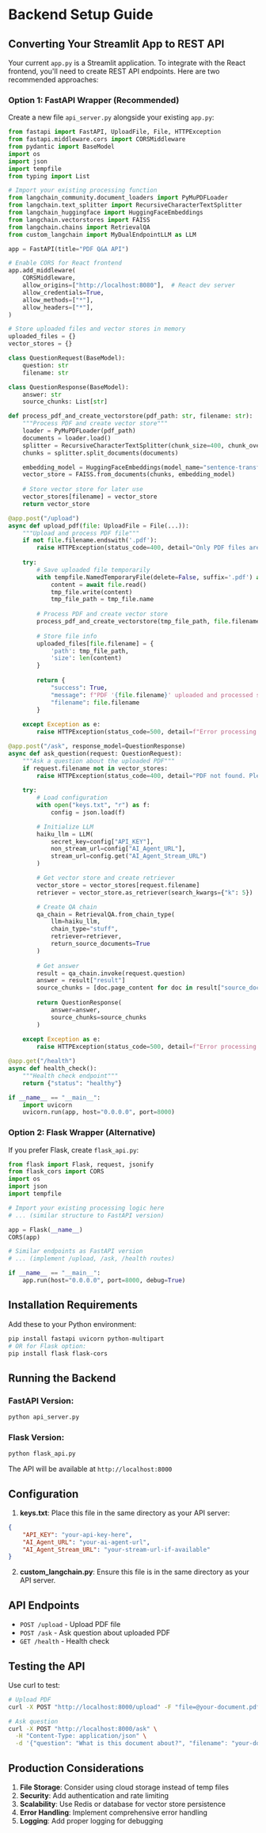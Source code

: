 # Backend Setup Guide

## Converting Your Streamlit App to REST API

Your current `app.py` is a Streamlit application. To integrate with the React frontend, you'll need to create REST API endpoints. Here are two recommended approaches:

### Option 1: FastAPI Wrapper (Recommended)

Create a new file `api_server.py` alongside your existing `app.py`:

```python
from fastapi import FastAPI, UploadFile, File, HTTPException
from fastapi.middleware.cors import CORSMiddleware
from pydantic import BaseModel
import os
import json
import tempfile
from typing import List

# Import your existing processing function
from langchain_community.document_loaders import PyMuPDFLoader
from langchain.text_splitter import RecursiveCharacterTextSplitter
from langchain_huggingface import HuggingFaceEmbeddings
from langchain.vectorstores import FAISS
from langchain.chains import RetrievalQA
from custom_langchain import MyDualEndpointLLM as LLM

app = FastAPI(title="PDF Q&A API")

# Enable CORS for React frontend
app.add_middleware(
    CORSMiddleware,
    allow_origins=["http://localhost:8080"],  # React dev server
    allow_credentials=True,
    allow_methods=["*"],
    allow_headers=["*"],
)

# Store uploaded files and vector stores in memory
uploaded_files = {}
vector_stores = {}

class QuestionRequest(BaseModel):
    question: str
    filename: str

class QuestionResponse(BaseModel):
    answer: str
    source_chunks: List[str]

def process_pdf_and_create_vectorstore(pdf_path: str, filename: str):
    """Process PDF and create vector store"""
    loader = PyMuPDFLoader(pdf_path)
    documents = loader.load()
    splitter = RecursiveCharacterTextSplitter(chunk_size=400, chunk_overlap=50)
    chunks = splitter.split_documents(documents)

    embedding_model = HuggingFaceEmbeddings(model_name="sentence-transformers/all-MiniLM-L6-v2")
    vector_store = FAISS.from_documents(chunks, embedding_model)
    
    # Store vector store for later use
    vector_stores[filename] = vector_store
    return vector_store

@app.post("/upload")
async def upload_pdf(file: UploadFile = File(...)):
    """Upload and process PDF file"""
    if not file.filename.endswith('.pdf'):
        raise HTTPException(status_code=400, detail="Only PDF files are allowed")
    
    try:
        # Save uploaded file temporarily
        with tempfile.NamedTemporaryFile(delete=False, suffix='.pdf') as tmp_file:
            content = await file.read()
            tmp_file.write(content)
            tmp_file_path = tmp_file.name
        
        # Process PDF and create vector store
        process_pdf_and_create_vectorstore(tmp_file_path, file.filename)
        
        # Store file info
        uploaded_files[file.filename] = {
            'path': tmp_file_path,
            'size': len(content)
        }
        
        return {
            "success": True,
            "message": f"PDF '{file.filename}' uploaded and processed successfully",
            "filename": file.filename
        }
        
    except Exception as e:
        raise HTTPException(status_code=500, detail=f"Error processing PDF: {str(e)}")

@app.post("/ask", response_model=QuestionResponse)
async def ask_question(request: QuestionRequest):
    """Ask a question about the uploaded PDF"""
    if request.filename not in vector_stores:
        raise HTTPException(status_code=400, detail="PDF not found. Please upload first.")
    
    try:
        # Load configuration
        with open("keys.txt", "r") as f:
            config = json.load(f)

        # Initialize LLM
        haiku_llm = LLM(
            secret_key=config["API_KEY"],
            non_stream_url=config["AI_Agent_URL"],
            stream_url=config.get("AI_Agent_Stream_URL")
        )

        # Get vector store and create retriever
        vector_store = vector_stores[request.filename]
        retriever = vector_store.as_retriever(search_kwargs={"k": 5})

        # Create QA chain
        qa_chain = RetrievalQA.from_chain_type(
            llm=haiku_llm,
            chain_type="stuff",
            retriever=retriever,
            return_source_documents=True
        )
        
        # Get answer
        result = qa_chain.invoke(request.question)
        answer = result["result"]
        source_chunks = [doc.page_content for doc in result["source_documents"]]
        
        return QuestionResponse(
            answer=answer,
            source_chunks=source_chunks
        )
        
    except Exception as e:
        raise HTTPException(status_code=500, detail=f"Error processing question: {str(e)}")

@app.get("/health")
async def health_check():
    """Health check endpoint"""
    return {"status": "healthy"}

if __name__ == "__main__":
    import uvicorn
    uvicorn.run(app, host="0.0.0.0", port=8000)
```

### Option 2: Flask Wrapper (Alternative)

If you prefer Flask, create `flask_api.py`:

```python
from flask import Flask, request, jsonify
from flask_cors import CORS
import os
import json
import tempfile

# Import your existing processing logic here
# ... (similar structure to FastAPI version)

app = Flask(__name__)
CORS(app)

# Similar endpoints as FastAPI version
# ... (implement /upload, /ask, /health routes)

if __name__ == "__main__":
    app.run(host="0.0.0.0", port=8000, debug=True)
```

## Installation Requirements

Add these to your Python environment:

```bash
pip install fastapi uvicorn python-multipart
# OR for Flask option:
pip install flask flask-cors
```

## Running the Backend

### FastAPI Version:
```bash
python api_server.py
```

### Flask Version:
```bash
python flask_api.py
```

The API will be available at `http://localhost:8000`

## Configuration

1. **keys.txt**: Place this file in the same directory as your API server:
```json
{
    "API_KEY": "your-api-key-here",
    "AI_Agent_URL": "your-ai-agent-url",
    "AI_Agent_Stream_URL": "your-stream-url-if-available"
}
```

2. **custom_langchain.py**: Ensure this file is in the same directory as your API server.

## API Endpoints

- `POST /upload` - Upload PDF file
- `POST /ask` - Ask question about uploaded PDF
- `GET /health` - Health check

## Testing the API

Use curl to test:

```bash
# Upload PDF
curl -X POST "http://localhost:8000/upload" -F "file=@your-document.pdf"

# Ask question
curl -X POST "http://localhost:8000/ask" \
  -H "Content-Type: application/json" \
  -d '{"question": "What is this document about?", "filename": "your-document.pdf"}'
```

## Production Considerations

1. **File Storage**: Consider using cloud storage instead of temp files
2. **Security**: Add authentication and rate limiting
3. **Scalability**: Use Redis or database for vector store persistence
4. **Error Handling**: Implement comprehensive error handling
5. **Logging**: Add proper logging for debugging